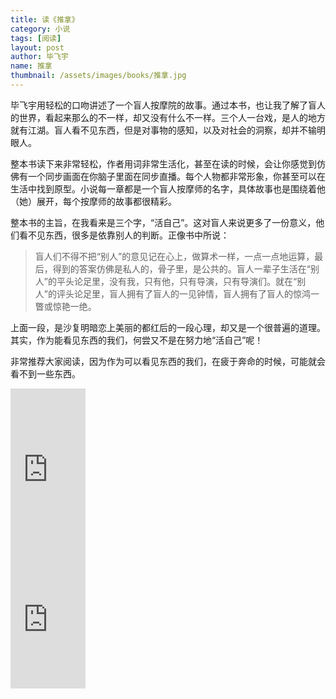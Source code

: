 ```yaml
---
title: 读《推拿》 
category: 小说  
tags: [阅读]  
layout: post  
author: 毕飞宇 
name: 推拿
thumbnail: /assets/images/books/推拿.jpg
---
```


毕飞宇用轻松的口吻讲述了一个盲人按摩院的故事。通过本书，也让我了解了盲人的世界，看起来那么的不一样，却又没有什么不一样。三个人一台戏，是人的地方就有江湖。盲人看不见东西，但是对事物的感知，以及对社会的洞察，却并不输明眼人。

整本书读下来非常轻松，作者用词非常生活化，甚至在读的时候，会让你感觉到仿佛有一个同步画面在你脑子里面在同步直播。每个人物都非常形象，你甚至可以在生活中找到原型。小说每一章都是一个盲人按摩师的名字，具体故事也是围绕着他（她）展开，每个按摩师的故事都很精彩。

整本书的主旨，在我看来是三个字，“活自己”。这对盲人来说更多了一份意义，他们看不见东西，很多是依靠别人的判断。正像书中所说：

> 盲人们不得不把“别人”的意见记在心上，做算术一样，一点一点地运算，最后，得到的答案仿佛是私人的，骨子里，是公共的。盲人一辈子生活在“别人”的平头论足里，没有我，只有他，只有导演，只有导演们。就在“别人”的评头论足里，盲人拥有了盲人的一见钟情，盲人拥有了盲人的惊鸿一瞥或惊艳一绝。

上面一段，是沙复明暗恋上美丽的都红后的一段心理，却又是一个很普遍的道理。其实，作为能看见东西的我们，何尝又不是在努力地“活自己”呢！

非常推荐大家阅读，因为作为可以看见东西的我们，在疲于奔命的时候，可能就会看不到一些东西。



<div class="amazon-buy">
    <div>
        <div class="kindle"></div>
        <iframe src="http://rcm-cn.amazon-adsystem.com/e/cm?lt1=_blank&bc1=000000&IS2=1&bg1=FFFFFF&fc1=000000&lc1=0000FF&t=read02-23&o=28&p=8&l=as4&m=amazon&f=ifr&ref=ss_til&asins=B00GXT3GQC" style="width:120px;height:240px;" scrolling="no" marginwidth="0" marginheight="0" frameborder="0"></iframe>
    </div>
    <div>
        <div class="paper"></div>
        <iframe src="http://rcm-cn.amazon-adsystem.com/e/cm?lt1=_blank&bc1=000000&IS2=1&bg1=FFFFFF&fc1=000000&lc1=0000FF&t=read02-23&o=28&p=8&l=as4&m=amazon&f=ifr&ref=ss_til&asins=B00FEYS0MC" style="width:120px;height:240px;" scrolling="no" marginwidth="0" marginheight="0" frameborder="0"></iframe>
    </div>
</div>    